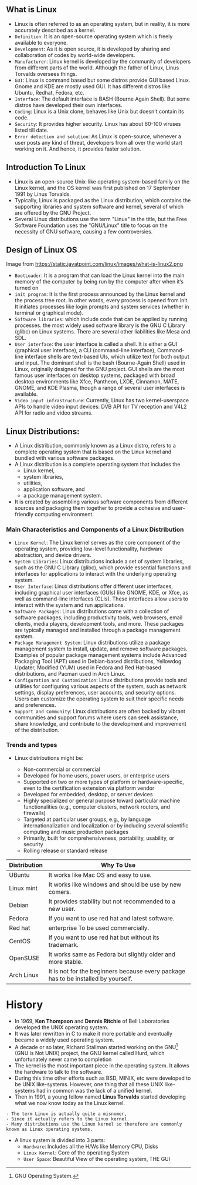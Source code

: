 ## What is Linux

- Linux is often referred to as an operating system, but in reality, it is more accurately described as a kernel.
- `Definition`: It is an open-source operating system which is freely available to everyone.
- `Development`: As it is open source, it is developed by sharing and collaboration of codes by world-wide developers.
- `Manufacturer`: Linux kernel is developed by the community of developers from different parts of the world. Although the father of Linux, Linus Torvalds oversees things.
- `GUI`: Linux is command based but some distros provide GUI based Linux. Gnome and KDE are mostly used GUI. It has different distros like Ubuntu, Redhat, Fedora, etc.
- `Interface`: The default interface is BASH (Bourne Again Shell). But some distros have developed their own interfaces.
- `Coding`: Linux is a Unix clone, behaves like Unix but doesn't contain its code.
- `Security`: It provides higher security. Linux has about 60-100 viruses listed till date.
- `Error detection and solution`: As Linux is open-source, whenever a user posts any kind of threat, developers from all over the world start working on it. And hence, it provides faster solution.

## Introduction To Linux

- Linux is an open-source Unix-like operating system-based family on the Linux kernel, and the OS kernel was first published on 17 September 1991 by Linus Torvalds.
- Typically, Linux is packaged as the Linux distribution, which contains the supporting libraries and system software and kernel, several of which are offered by the GNU Project.
- Several Linux distributions use the term "Linux" in the title, but the Free Software Foundation uses the "GNU/Linux" title to focus on the necessity of GNU software, causing a few controversies.

## Design of Linux OS

Image from https://static.javatpoint.com/linux/images/what-is-linux2.png

- `BootLoader`: It is a program that can load the Linux kernel into the main memory of the computer by being run by the computer after when it’s turned on
- `init program`: It is the first process announced by the Linux kernel and the process tree root. In other words, every process is opened from init. It initiates processes like login prompts and system services (whether in terminal or graphical mode).
- `Software libraries`: which include code that can be applied by running processes. the most widely used software library is the GNU C Library (glibc) on Linux systems. There are several other liabilities like Mesa and SDL.
- `User interface`: the user interface is called a shell. It is either a GUI (graphical user interface), a CLI (command-line interface), Command-line interface shells are text-based UIs, which utilize text for both output and input. The dominant shell is the bash (Bourne-Again Shell) used in Linux, originally designed for the GNU project. GUI shells are the most famous user interfaces on desktop systems, packaged with broad desktop environments like Xfce, Pantheon, LXDE, Cinnamon, MATE, GNOME, and KDE Plasma, though a range of several user interfaces is available.
- `Video input infrastructure`: Currently, Linux has two kernel-userspace APIs to handle video input devices: DVB API for TV reception and V4L2 API for radio and video streams.

## Linux Distributions:

- A Linux distribution, commonly known as a Linux distro, refers to a complete operating system that is based on the Linux kernel and bundled with various software packages.
- A Linux distribution is a complete operating system that includes the
  - Linux kernel,
  - system libraries,
  - utilities,
  - application software, and
  - a package management system.
- It is created by assembling various software components from different sources and packaging them together to provide a cohesive and user-friendly computing environment.

### Main Characteristics and Components of a Linux Distribution

- `Linux Kernel`: The Linux kernel serves as the core component of the operating system, providing low-level functionality, hardware abstraction, and device drivers.
- `System Libraries`: Linux distributions include a set of system libraries, such as the GNU C Library (glibc), which provide essential functions and interfaces for applications to interact with the underlying operating system.
- `User Interface`: Linux distributions offer different user interfaces, including graphical user interfaces (GUIs) like GNOME, KDE, or Xfce, as well as command-line interfaces (CLIs). These interfaces allow users to interact with the system and run applications.
- `Software Packages`: Linux distributions come with a collection of software packages, including productivity tools, web browsers, email clients, media players, development tools, and more. These packages are typically managed and installed through a package management system.
- `Package Management System`: Linux distributions utilize a package management system to install, update, and remove software packages. Examples of popular package management systems include Advanced Packaging Tool (APT) used in Debian-based distributions, Yellowdog Updater, Modified (YUM) used in Fedora and Red Hat-based distributions, and Pacman used in Arch Linux.
- `Configuration and Customization`: Linux distributions provide tools and utilities for configuring various aspects of the system, such as network settings, display preferences, user accounts, and security options. Users can customize the operating system to suit their specific needs and preferences.
- `Support and Community`: Linux distributions are often backed by vibrant communities and support forums where users can seek assistance, share knowledge, and contribute to the development and improvement of the distribution.

### Trends and types

- Linux distributions might be:

  - Non-commercial or commercial
  - Developed for home users, power users, or enterprise users
  - Supported on two or more types of platform or hardware-specific, even to the certification extension via platform vendor
  - Developed for embedded, desktop, or server devices
  - Highly specialized or general purpose toward particular machine functionalities (e.g., computer clusters, network routers, and firewalls)
  - Targeted at particular user groups, e.g., by language internationalization and localization or by including several scientific computing and music production packages
  - Primarily, built for comprehensiveness, portability, usability, or security
  - Rolling release or standard release

| Distribution | Why To Use                                                                         |
| ------------ | ---------------------------------------------------------------------------------- |
| UBuntu       | It works like Mac OS and easy to use.                                              |
| Linux mint   | It works like windows and should be use by new comers.                             |
| Debian       | It provides stability but not recommended to a new user.                           |
| Fedora       | If you want to use red hat and latest software.                                    |
| Red hat      | enterprise To be used commercially.                                                |
| CentOS       | If you want to use red hat but without its trademark.                              |
| OpenSUSE     | It works same as Fedora but slightly older and more stable.                        |
| Arch Linux   | It is not for the beginners because every package has to be installed by yourself. |

# History

- In 1969, **Ken Thompson** and **Dennis Ritchie** of Bell Laboratories developed the UNIX operating system.
- It was later rewritten in C to make it more portable and eventually became a widely used operating system.
- A decade or so later, Richard Stallman started working on the GNU[^1] (GNU is Not UNIX) project, the GNU kernel called Hurd, which unfortunately never came to completion
- The kernel is the most important piece in the operating system. It allows the hardware to talk to the software.
- During this time other efforts such as BSD, MINIX, etc were developed to be UNIX like-systems. However, one thing that all these UNIX like-systems had in common was the lack of a unified kernel.
- Then in 1991, a young fellow named **Linus Torvalds** started developing what we now know today as the Linux kernel.

```
- The term Linux is actually quite a misnomer,
- Since it actually refers to the Linux kernel.
- Many distributions use the Linux kernel so therefore are commonly known as Linux operating systems.

```

- A linux system is divided into 3 parts:
  - `Hardware`: Includes all the H/Ws like Memory CPU, Disks
  - `Linux Kernel`: Core of the operating System
  - `User Space`: Beautiful View of the operating system, THE GUI

[^1]: GNU Operating System.
